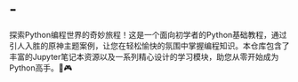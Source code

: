 # -
探索Python编程世界的奇妙旅程！这是一个面向初学者的Python基础教程，通过引人入胜的原神主题案例，让您在轻松愉快的氛围中掌握编程知识。本仓库包含了丰富的Jupyter笔记本资源以及一系列精心设计的学习模块，助您从零开始成为Python高手。🌟🎮
